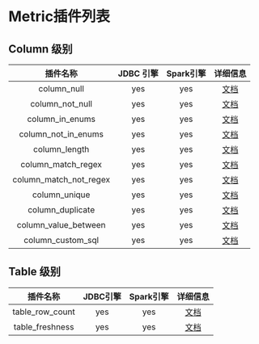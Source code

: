
# Metric插件列表
## Column 级别

|          插件名称           | JDBC 引擎 | Spark引擎 |              详细信息               | 
|:-----------------------:|:-------:|:-------:|:-------------------------------:|
|       column_null       |   yes   |   yes   |      [文档](column_null.md)       |
|     column_not_null     |   yes   |   yes   |    [文档](column_not_null.md)     |
|     column_in_enums     |   yes   |   yes   |    [文档](column_in_enums.md)     |
|   column_not_in_enums   |   yes   |   yes   |  [文档](column_not_in_enums.md)   |
|      column_length      |   yes   |   yes   |     [文档](column_length.md)      | 
|   column_match_regex	   |   yes   |   yes   |   [文档](column_match_regex.md)   | 
| column_match_not_regex	 |   yes   |   yes   | [文档](column_match_not_regex.md) | 
|     column_unique	      |   yes   |   yes   |     [文档](column_unique.md)      | 
|    column_duplicate	    |   yes   |   yes   |    [文档](column_duplicate.md)    | 
|  column_value_between	  |   yes   |   yes   |  [文档](column_value_between.md)  | 
|    column_custom_sql    |   yes   |   yes   |   [文档](column_custom_sql.md)    | 

## Table 级别

|       插件名称       | JDBC引擎 | Spark引擎 |           详细信息           | 
|:----------------:|:------:|:-------:|:------------------------:|
| table_row_count	 |  yes   |   yes   | [文档](table_row_count.md) | 
| table_freshness  |  yes   |   yes   | [文档](table_freshness.md) | 
